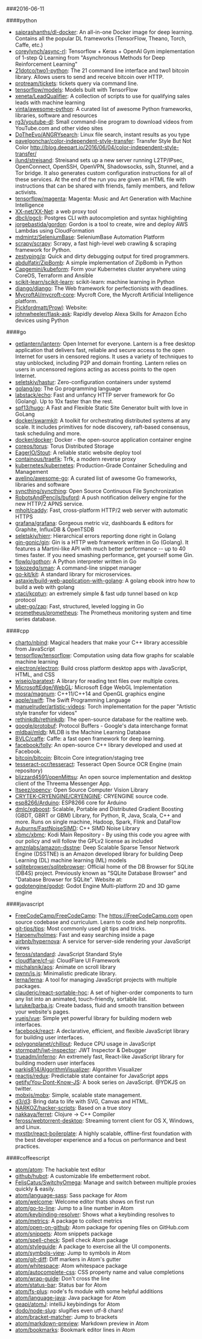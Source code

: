 ###2016-06-11

####python
* [saiprashanths/dl-docker](https://github.com/saiprashanths/dl-docker): An all-in-one Docker image for deep learning. Contains all the popular DL frameworks (TensorFlow, Theano, Torch, Caffe, etc.)
* [coreylynch/async-rl](https://github.com/coreylynch/async-rl): Tensorflow + Keras + OpenAI Gym implementation of 1-step Q Learning from "Asynchronous Methods for Deep Reinforcement Learning"
* [21dotco/two1-python](https://github.com/21dotco/two1-python): The 21 command line interface and two1 bitcoin library. Allows users to send and receive bitcoin over HTTP.
* [protream/tickets](https://github.com/protream/tickets): tickets query via command line.
* [tensorflow/models](https://github.com/tensorflow/models): Models built with TensorFlow
* [xeneta/LeadQualifier](https://github.com/xeneta/LeadQualifier): A collection of scripts to use for qualifying sales leads with machine learning
* [vinta/awesome-python](https://github.com/vinta/awesome-python): A curated list of awesome Python frameworks, libraries, software and resources
* [rg3/youtube-dl](https://github.com/rg3/youtube-dl): Small command-line program to download videos from YouTube.com and other video sites
* [DoTheEvo/ANGRYsearch](https://github.com/DoTheEvo/ANGRYsearch): Linux file search, instant results as you type
* [pavelgonchar/color-independent-style-transfer](https://github.com/pavelgonchar/color-independent-style-transfer): Transfer Style But Not Color http://blog.deepart.io/2016/06/04/color-independent-style-transfer/
* [jlund/streisand](https://github.com/jlund/streisand): Streisand sets up a new server running L2TP/IPsec, OpenConnect, OpenSSH, OpenVPN, Shadowsocks, sslh, Stunnel, and a Tor bridge. It also generates custom configuration instructions for all of these services. At the end of the run you are given an HTML file with instructions that can be shared with friends, family members, and fellow activists.
* [tensorflow/magenta](https://github.com/tensorflow/magenta): Magenta: Music and Art Generation with Machine Intelligence
* [XX-net/XX-Net](https://github.com/XX-net/XX-Net): a web proxy tool
* [dbcli/pgcli](https://github.com/dbcli/pgcli): Postgres CLI with autocompletion and syntax highlighting
* [jorgebastida/gordon](https://github.com/jorgebastida/gordon):  Gordon is a tool to create, wire and deploy AWS Lambdas using CloudFormation
* [mdmintz/SeleniumBase](https://github.com/mdmintz/SeleniumBase): SeleniumBase Automation Platform
* [scrapy/scrapy](https://github.com/scrapy/scrapy): Scrapy, a fast high-level web crawling & scraping framework for Python.
* [zestyping/q](https://github.com/zestyping/q): Quick and dirty debugging output for tired programmers.
* [abdulfatir/ZipBomb](https://github.com/abdulfatir/ZipBomb): A simple implementation of ZipBomb in Python
* [Capgemini/kubeform](https://github.com/Capgemini/kubeform): Form your  Kubernetes  cluster anywhere using CoreOS, Terraform and Ansible
* [scikit-learn/scikit-learn](https://github.com/scikit-learn/scikit-learn): scikit-learn: machine learning in Python
* [django/django](https://github.com/django/django): The Web framework for perfectionists with deadlines.
* [MycroftAI/mycroft-core](https://github.com/MycroftAI/mycroft-core): Mycroft Core, the Mycroft Artificial Intelligence platform.
* [Pickfordmatt/Prowl](https://github.com/Pickfordmatt/Prowl): Website:
* [johnwheeler/flask-ask](https://github.com/johnwheeler/flask-ask): Rapidly develop Alexa Skills for Amazon Echo devices using Python

####go
* [getlantern/lantern](https://github.com/getlantern/lantern):  Open Internet for everyone. Lantern is a free desktop application that delivers fast, reliable and secure access to the open Internet for users in censored regions. It uses a variety of techniques to stay unblocked, including P2P and domain fronting. Lantern relies on users in uncensored regions acting as access points to the open Internet.
* [seletskiy/hastur](https://github.com/seletskiy/hastur): Zero-configuration containers under systemd
* [golang/go](https://github.com/golang/go): The Go programming language
* [labstack/echo](https://github.com/labstack/echo): Fast and unfancy HTTP server framework for Go (Golang). Up to 10x faster than the rest.
* [spf13/hugo](https://github.com/spf13/hugo): A Fast and Flexible Static Site Generator built with love in GoLang
* [docker/swarmkit](https://github.com/docker/swarmkit): A toolkit for orchestrating distributed systems at any scale. It includes primitives for node discovery, raft-based consensus, task scheduling and more.
* [docker/docker](https://github.com/docker/docker): Docker - the open-source application container engine
* [coreos/torus](https://github.com/coreos/torus): Torus Distributed Storage
* [EagerIO/Stout](https://github.com/EagerIO/Stout): A reliable static website deploy tool
* [containous/traefik](https://github.com/containous/traefik): Trfk, a modern reverse proxy
* [kubernetes/kubernetes](https://github.com/kubernetes/kubernetes): Production-Grade Container Scheduling and Management
* [avelino/awesome-go](https://github.com/avelino/awesome-go): A curated list of awesome Go frameworks, libraries and software
* [syncthing/syncthing](https://github.com/syncthing/syncthing): Open Source Continuous File Synchronization
* [RobotsAndPencils/buford](https://github.com/RobotsAndPencils/buford): A push notification delivery engine for the new HTTP/2 APNS service.
* [mholt/caddy](https://github.com/mholt/caddy): Fast, cross-platform HTTP/2 web server with automatic HTTPS
* [grafana/grafana](https://github.com/grafana/grafana): Gorgeous metric viz, dashboards & editors for Graphite, InfluxDB & OpenTSDB
* [seletskiy/hierr](https://github.com/seletskiy/hierr): Hierarchical errors reporting done right in Golang
* [gin-gonic/gin](https://github.com/gin-gonic/gin): Gin is a HTTP web framework written in Go (Golang). It features a Martini-like API with much better performance -- up to 40 times faster. If you need smashing performance, get yourself some Gin.
* [flowlo/gothon](https://github.com/flowlo/gothon): A Python interpreter written in Go
* [tokozedg/sman](https://github.com/tokozedg/sman):  A command-line snippet manager
* [go-kit/kit](https://github.com/go-kit/kit): A standard library for microservices.
* [astaxie/build-web-application-with-golang](https://github.com/astaxie/build-web-application-with-golang): A golang ebook intro how to build a web with golang
* [xtaci/kcptun](https://github.com/xtaci/kcptun): an extremely simple & fast udp tunnel based on kcp protocol
* [uber-go/zap](https://github.com/uber-go/zap): Fast, structured, leveled logging in Go
* [prometheus/prometheus](https://github.com/prometheus/prometheus): The Prometheus monitoring system and time series database.

####cpp
* [charto/nbind](https://github.com/charto/nbind): Magical headers that make your C++ library accessible from JavaScript
* [tensorflow/tensorflow](https://github.com/tensorflow/tensorflow): Computation using data flow graphs for scalable machine learning
* [electron/electron](https://github.com/electron/electron): Build cross platform desktop apps with JavaScript, HTML, and CSS
* [wiseio/paratext](https://github.com/wiseio/paratext): A library for reading text files over multiple cores.
* [MicrosoftEdge/WebGL](https://github.com/MicrosoftEdge/WebGL): Microsoft Edge WebGL Implementation
* [mosra/magnum](https://github.com/mosra/magnum): C++11/C++14 and OpenGL graphics engine
* [apple/swift](https://github.com/apple/swift): The Swift Programming Language
* [manuelruder/artistic-videos](https://github.com/manuelruder/artistic-videos): Torch implementation for the paper "Artistic style transfer for videos"
* [rethinkdb/rethinkdb](https://github.com/rethinkdb/rethinkdb): The open-source database for the realtime web.
* [google/protobuf](https://github.com/google/protobuf): Protocol Buffers - Google's data interchange format
* [mldbai/mldb](https://github.com/mldbai/mldb): MLDB is the Machine Learning Database
* [BVLC/caffe](https://github.com/BVLC/caffe): Caffe: a fast open framework for deep learning.
* [facebook/folly](https://github.com/facebook/folly): An open-source C++ library developed and used at Facebook.
* [bitcoin/bitcoin](https://github.com/bitcoin/bitcoin): Bitcoin Core integration/staging tree
* [tesseract-ocr/tesseract](https://github.com/tesseract-ocr/tesseract): Tesseract Open Source OCR Engine (main repository)
* [blizzard4591/openMittsu](https://github.com/blizzard4591/openMittsu): An open source implementation and desktop client of the Threema Messenger App.
* [Itseez/opencv](https://github.com/Itseez/opencv): Open Source Computer Vision Library
* [CRYTEK-CRYENGINE/CRYENGINE](https://github.com/CRYTEK-CRYENGINE/CRYENGINE): CRYENGINE source code.
* [esp8266/Arduino](https://github.com/esp8266/Arduino): ESP8266 core for Arduino
* [dmlc/xgboost](https://github.com/dmlc/xgboost): Scalable, Portable and Distributed Gradient Boosting (GBDT, GBRT or GBM) Library, for Python, R, Java, Scala, C++ and more. Runs on single machine, Hadoop, Spark, Flink and DataFlow
* [Auburns/FastNoiseSIMD](https://github.com/Auburns/FastNoiseSIMD): C++ SIMD Noise Library
* [xbmc/xbmc](https://github.com/xbmc/xbmc): Kodi Main Repository - By using this code you agree with our policy and will follow the GPLv2 license as included
* [amznlabs/amazon-dsstne](https://github.com/amznlabs/amazon-dsstne): Deep Scalable Sparse Tensor Network Engine (DSSTNE) is an Amazon developed library for building Deep Learning (DL) machine learning (ML) models
* [sqlitebrowser/sqlitebrowser](https://github.com/sqlitebrowser/sqlitebrowser): Official home of the DB Browser for SQLite (DB4S) project. Previously known as "SQLite Database Browser" and "Database Browser for SQLite". Website at:
* [godotengine/godot](https://github.com/godotengine/godot): Godot Engine  Multi-platform 2D and 3D game engine

####javascript
* [FreeCodeCamp/FreeCodeCamp](https://github.com/FreeCodeCamp/FreeCodeCamp): The https://FreeCodeCamp.com open source codebase and curriculum. Learn to code and help nonprofits.
* [git-tips/tips](https://github.com/git-tips/tips): Most commonly used git tips and tricks.
* [Haroenv/holmes](https://github.com/Haroenv/holmes): Fast and easy searching inside a page
* [airbnb/hypernova](https://github.com/airbnb/hypernova): A service for server-side rendering your JavaScript views
* [feross/standard](https://github.com/feross/standard):  JavaScript Standard Style
* [cloudflare/cf-ui](https://github.com/cloudflare/cf-ui):  CloudFlare UI Framework
* [michalsnik/aos](https://github.com/michalsnik/aos): Animate on scroll library
* [pwnn/is.js](https://github.com/pwnn/is.js): Minimalistic predicate library.
* [lerna/lerna](https://github.com/lerna/lerna):  A tool for managing JavaScript projects with multiple packages.
* [clauderic/react-sortable-hoc](https://github.com/clauderic/react-sortable-hoc):  A set of higher-order components to turn any list into an animated, touch-friendly, sortable list.
* [luruke/barba.js](https://github.com/luruke/barba.js): Create badass, fluid and smooth transition between your website's pages.
* [vuejs/vue](https://github.com/vuejs/vue): Simple yet powerful library for building modern web interfaces.
* [facebook/react](https://github.com/facebook/react): A declarative, efficient, and flexible JavaScript library for building user interfaces.
* [polygonplanet/chillout](https://github.com/polygonplanet/chillout): Reduce CPU usage in JavaScript
* [stormpath/jwt-inspector](https://github.com/stormpath/jwt-inspector): JWT Inspector & Debugger
* [trueadm/inferno](https://github.com/trueadm/inferno): An extremely fast, React-like JavaScript library for building modern user interfaces
* [parkjs814/AlgorithmVisualizer](https://github.com/parkjs814/AlgorithmVisualizer): Algorithm Visualizer
* [reactjs/redux](https://github.com/reactjs/redux): Predictable state container for JavaScript apps
* [getify/You-Dont-Know-JS](https://github.com/getify/You-Dont-Know-JS): A book series on JavaScript. @YDKJS on twitter.
* [mobxjs/mobx](https://github.com/mobxjs/mobx): Simple, scalable state management.
* [d3/d3](https://github.com/d3/d3): Bring data to life with SVG, Canvas and HTML. 
* [NARKOZ/hacker-scripts](https://github.com/NARKOZ/hacker-scripts): Based on a true story
* [nakkaya/ferret](https://github.com/nakkaya/ferret): Clojure -> C++ Compiler
* [feross/webtorrent-desktop](https://github.com/feross/webtorrent-desktop):  Streaming torrent client for OS X, Windows, and Linux.
* [mxstbr/react-boilerplate](https://github.com/mxstbr/react-boilerplate):  A highly scalable, offline-first foundation with the best developer experience and a focus on performance and best practices.

####coffeescript
* [atom/atom](https://github.com/atom/atom): The hackable text editor
* [github/hubot](https://github.com/github/hubot): A customizable life embetterment robot.
* [FelisCatus/SwitchyOmega](https://github.com/FelisCatus/SwitchyOmega): Manage and switch between multiple proxies quickly & easily.
* [atom/language-sass](https://github.com/atom/language-sass): Sass package for Atom
* [atom/welcome](https://github.com/atom/welcome): Welcome editor thats shows on first run
* [atom/go-to-line](https://github.com/atom/go-to-line): Jump to a line number in Atom
* [atom/keybinding-resolver](https://github.com/atom/keybinding-resolver): Shows what a keybinding resolves to
* [atom/metrics](https://github.com/atom/metrics): A package to collect metrics
* [atom/open-on-github](https://github.com/atom/open-on-github): Atom package for opening files on GitHub.com
* [atom/snippets](https://github.com/atom/snippets): Atom snippets package
* [atom/spell-check](https://github.com/atom/spell-check): Spell check Atom package
* [atom/styleguide](https://github.com/atom/styleguide): A package to exercise all the UI components.
* [atom/symbols-view](https://github.com/atom/symbols-view): Jump to symbols in Atom
* [atom/git-diff](https://github.com/atom/git-diff): Diff markers in Atom's gutter
* [atom/whitespace](https://github.com/atom/whitespace): Atom whitespace package
* [atom/autocomplete-css](https://github.com/atom/autocomplete-css): CSS property name and value completions
* [atom/wrap-guide](https://github.com/atom/wrap-guide): Don't cross the line
* [atom/status-bar](https://github.com/atom/status-bar): Status bar for Atom
* [atom/fs-plus](https://github.com/atom/fs-plus): node's fs module with some helpful additions
* [atom/language-java](https://github.com/atom/language-java): Java package for Atom
* [geapi/atomJ](https://github.com/geapi/atomJ): intelliJ keybindings for Atom
* [dodo/node-slug](https://github.com/dodo/node-slug): slugifies even utf-8 chars!
* [atom/bracket-matcher](https://github.com/atom/bracket-matcher): Jump to brackets
* [atom/markdown-preview](https://github.com/atom/markdown-preview): Markdown preview in Atom
* [atom/bookmarks](https://github.com/atom/bookmarks): Bookmark editor lines in Atom
